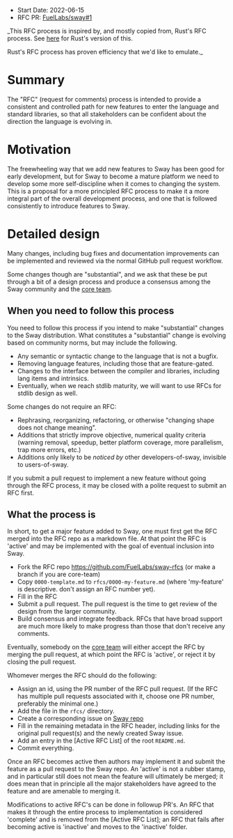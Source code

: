 - Start Date: 2022-06-15
- RFC PR: [FuelLabs/sway#1](https://github.com/FuelLabs/sway-rfcs/pull/1)

_This RFC process is inspired by, and mostly copied from, Rust's RFC process. 
See [here](https://github.com/rust-lang/rfcs/blob/master/text/0002-rfc-process.md)
for Rust's version of this.

Rust's RFC process has proven efficiency that we'd like to emulate._

# Summary

The "RFC" (request for comments) process is intended to provide a
consistent and controlled path for new features to enter the language
and standard libraries, so that all stakeholders can be confident about
the direction the language is evolving in.

# Motivation

The freewheeling way that we add new features to Sway has been good for
early development, but for Sway to become a mature platform we need to
develop some more self-discipline when it comes to changing the system.
This is a proposal for a more principled RFC process to make it
a more integral part of the overall development process, and one that is
followed consistently to introduce features to Sway.

# Detailed design

Many changes, including bug fixes and documentation improvements can be
implemented and reviewed via the normal GitHub pull request workflow.

Some changes though are "substantial", and we ask that these be put
through a bit of a design process and produce a consensus among the Sway
community and the [core team].

## When you need to follow this process

You need to follow this process if you intend to make "substantial"
changes to the Sway distribution. What constitutes a "substantial"
change is evolving based on community norms, but may include the following.

   - Any semantic or syntactic change to the language that is not a bugfix.
   - Removing language features, including those that are feature-gated.
   - Changes to the interface between the compiler and libraries,
including lang items and intrinsics.
   - Eventually, when we reach stdlib maturity, we will want to use RFCs for
     stdlib design as well.

Some changes do not require an RFC:

   - Rephrasing, reorganizing, refactoring, or otherwise "changing shape
does not change meaning".
   - Additions that strictly improve objective, numerical quality
criteria (warning removal, speedup, better platform coverage, more
parallelism, trap more errors, etc.)
   - Additions only likely to be _noticed by_ other developers-of-sway,
invisible to users-of-sway.

If you submit a pull request to implement a new feature without going
through the RFC process, it may be closed with a polite request to
submit an RFC first.

## What the process is

In short, to get a major feature added to Sway, one must first get the
RFC merged into the RFC repo as a markdown file. At that point the RFC
is 'active' and may be implemented with the goal of eventual inclusion
into Sway.

* Fork the RFC repo https://github.com/FuelLabs/sway-rfcs (or make a branch if you are core-team)
* Copy `0000-template.md` to `rfcs/0000-my-feature.md` (where
'my-feature' is descriptive. don't assign an RFC number yet).
* Fill in the RFC
* Submit a pull request. The pull request is the time to get review of
the design from the larger community.
* Build consensus and integrate feedback. RFCs that have broad support
are much more likely to make progress than those that don't receive any
comments.

Eventually, somebody on the [core team] will either accept the RFC by
merging the pull request, at which point the RFC is 'active', or
reject it by closing the pull request.

Whomever merges the RFC should do the following:

* Assign an id, using the PR number of the RFC pull request. (If the RFC
  has multiple pull requests associated with it, choose one PR number,
  preferably the minimal one.)
* Add the file in the `rfcs/` directory.
* Create a corresponding issue on [Sway repo](https://github.com/FuelLabs/sway)
* Fill in the remaining metadata in the RFC header, including links for
  the original pull request(s) and the newly created Sway issue.
* Add an entry in the [Active RFC List] of the root `README.md`.
* Commit everything.

Once an RFC becomes active then authors may implement it and submit the
feature as a pull request to the Sway repo. An 'active' is not a rubber
stamp, and in particular still does not mean the feature will ultimately
be merged; it does mean that in principle all the major stakeholders
have agreed to the feature and are amenable to merging it.

Modifications to active RFC's can be done in followup PR's. An RFC that
makes it through the entire process to implementation is considered
'complete' and is removed from the [Active RFC List]; an RFC that fails
after becoming active is 'inactive' and moves to the 'inactive' folder.

[core team]: https://github.com/orgs/FuelLabs/teams/sway-compiler
